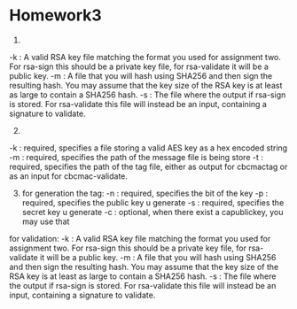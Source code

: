 # Homework3

1.
-k <key file> : A valid RSA key file matching the format you used for assignment two. For
rsa-sign this should be a private key file, for rsa-validate it will be a public key.
 -m <message file> : A file that you will hash using SHA256 and then sign the resulting
hash. You may assume that the key size of the RSA key is at least as large to contain a
SHA256 hash.
 -s <signature file> : The file where the output if rsa-sign is stored. For rsa-validate
this file will instead be an input, containing a signature to validate.
  
 2.
 
 -k <key file> : required, specifies a file storing a valid AES key as a hex encoded string
 -m <message file> : required, specifies the path of the message file is being store
 -t <output file> : required, specifies the path of the tag file, either as output for cbcmactag
or as an input for cbcmac-validate.
  
3. for generation the tag:
  -n <bit you want the key >: required, specifies the bit of the key
  -p <publickey>: required, specifies the public key u generate
  -s <secretKey>: required, specifies the secret key u generate
  -c <capublickey>: optional, when there exist a capublickey, you may use that
  
  for validation:
  -k <key file> : A valid RSA key file matching the format you used for assignment two. For
rsa-sign this should be a private key file, for rsa-validate it will be a public key.
 -m <message file> : A file that you will hash using SHA256 and then sign the resulting
hash. You may assume that the key size of the RSA key is at least as large to contain a
SHA256 hash.
 -s <signature file> : The file where the output if rsa-sign is stored. For rsa-validate
this file will instead be an input, containing a signature to validate.
  
